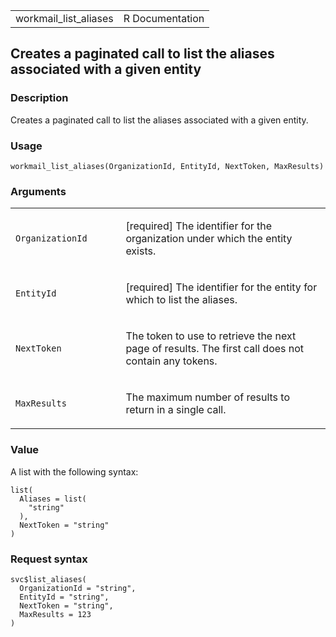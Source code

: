 <table style="width: 100%;">
<tbody>
<tr class="odd">
<td>workmail_list_aliases</td>
<td style="text-align: right;">R Documentation</td>
</tr>
</tbody>
</table>

## Creates a paginated call to list the aliases associated with a given entity

### Description

Creates a paginated call to list the aliases associated with a given
entity.

### Usage

    workmail_list_aliases(OrganizationId, EntityId, NextToken, MaxResults)

### Arguments

<table>
<colgroup>
<col style="width: 35%" />
<col style="width: 65%" />
</colgroup>
<tbody>
<tr class="odd">
<td><code
id="workmail_list_aliases_:_OrganizationId">OrganizationId</code></td>
<td><p>[required] The identifier for the organization under which the
entity exists.</p></td>
</tr>
<tr class="even">
<td><code id="workmail_list_aliases_:_EntityId">EntityId</code></td>
<td><p>[required] The identifier for the entity for which to list the
aliases.</p></td>
</tr>
<tr class="odd">
<td><code id="workmail_list_aliases_:_NextToken">NextToken</code></td>
<td><p>The token to use to retrieve the next page of results. The first
call does not contain any tokens.</p></td>
</tr>
<tr class="even">
<td><code id="workmail_list_aliases_:_MaxResults">MaxResults</code></td>
<td><p>The maximum number of results to return in a single
call.</p></td>
</tr>
</tbody>
</table>

### Value

A list with the following syntax:

    list(
      Aliases = list(
        "string"
      ),
      NextToken = "string"
    )

### Request syntax

    svc$list_aliases(
      OrganizationId = "string",
      EntityId = "string",
      NextToken = "string",
      MaxResults = 123
    )
